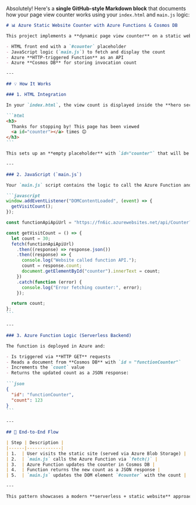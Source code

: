 Absolutely! Here's a **single GitHub-style Markdown block** that documents how your page view counter works using your `index.html` and `main.js` logic:

````markdown
# 📊 Azure Static Website Counter with Azure Functions & Cosmos DB

This project implements a **dynamic page view counter** on a static website hosted in **Azure Blob Storage** using the following components:

- HTML front end with a `#counter` placeholder
- JavaScript logic (`main.js`) to fetch and display the count
- Azure **HTTP-triggered Function** as an API
- Azure **Cosmos DB** for storing invocation count

---

## 💡 How It Works

### 1. HTML Integration

In your `index.html`, the view count is displayed inside the **hero section** using an anchor tag:

```html
<h3>
  Thanks for stopping by! This page has been viewed 
  <a id="counter"></a> times 😊
</h3>
```

This sets up an **empty placeholder** with `id="counter"` that will be updated dynamically after the page loads.

---

### 2. JavaScript (`main.js`)

Your `main.js` script contains the logic to call the Azure Function and update the DOM.

```javascript
window.addEventListener("DOMContentLoaded", (event) => {
  getVisitCount();
});

const functionApiApiUrl = "https://fn6ic.azurewebsites.net/api/Counter?code=YOUR_FUNCTION_KEY";

const getVisitCount = () => {
  let count = 30;
  fetch(functionApiApiUrl)
    .then((response) => response.json())
    .then((response) => {
      console.log("Website called function API.");
      count = response.count;
      document.getElementById("counter").innerText = count;
    })
    .catch(function (error) {
      console.log("Error fetching counter:", error);
    });

  return count;
};
```

---

### 3. Azure Function Logic (Serverless Backend)

The function is deployed in Azure and:

- Is triggered via **HTTP GET** requests
- Reads a document from **Cosmos DB** with `id = "functionCounter"`
- Increments the `count` value
- Returns the updated count as a JSON response:
  
```json
{
  "id": "functionCounter",
  "count": 123
}
```

---

## 🔄 End-to-End Flow

| Step | Description |
|------|-------------|
| 1.  | User visits the static site (served via Azure Blob Storage) |
| 2.  | `main.js` calls the Azure Function via `fetch()` |
| 3.  | Azure Function updates the counter in Cosmos DB |
| 4.  | Function returns the new count as a JSON response |
| 5.  | `main.js` updates the DOM element `#counter` with the count |

---

This pattern showcases a modern **serverless + static website** approach for lightweight telemetry without needing a full backend. 🚀
